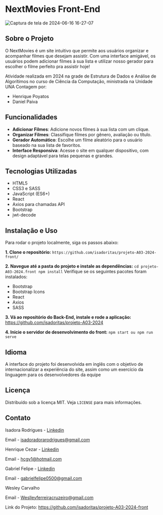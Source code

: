 # NextMovies Front-End
![Captura de tela de 2024-06-16 16-27-07](https://github.com/isadoritas/projeto-A03-2024-front/assets/126922417/29d88b46-f514-42c7-9947-13e06aae6c6b)

## Sobre o Projeto
O NextMovies é um site intuitivo que permite aos usuários organizar e acompanhar filmes que desejam assistir. Com uma interface amigável, os usuários podem adicionar filmes à sua lista e utilizar nosso gerador para escolher o filme perfeito pra assistir hoje!


Atividade realizada em 2024 na grade de Estrutura de Dados e Análise de Algorítimos no curso de Ciência da Computação, ministrada na Unidade UNA Contagem por:
- Henrique Poyatos
- Daniel Paiva

## Funcionalidades
- **Adicionar Filmes**: Adicione novos filmes à sua lista com um clique.
- **Organizar Filmes**: Classifique filmes por gênero, avaliação ou título.
- **Gerador Automático**: Escolhe um filme aleatório para o usuário baseado na sua lista de favoritos.
- **Interface Responsiva**: Acesse o site em qualquer dispositivo, com design adaptável para telas pequenas e grandes.

## Tecnologias Utilizadas
- HTML5
- CSS3 e SASS
- JavaScript (ES6+)
- React
- Axios para chamadas API
- Bootstrap
- jwt-decode

## Instalação e Uso
Para rodar o projeto localmente, siga os passos abaixo:

**1. Clone o repositório:** `https://github.com/isadoritas/projeto-A03-2024-front/`

**2. Navegue até a pasta do projeto e instale as dependências:** `cd projeto-A03-2024.front npm install`
Verifique se os seguintes pacotes foram instalados:  
- Bootstrap
- Bootstrap Icons
- React
- Axios
- SASS
  
**3. Vá ao repositório do Back-End, instale e rode a aplicação:** https://github.com/isadoritas/projeto-A03-2024

**4. Inicie o servidor de desenvolvimento do front:** `npm start ou npm run serve`

## Idioma
A interface do projeto foi desenvolvida em inglês com o objetivo de internacionalizar a experiência do site, assim como um exercício da linguagem para os desenvolvedores da equipe


## Licença
Distribuído sob a licença MIT. Veja `LICENSE` para mais informações.

## Contato
Isadora Rodrigues - [Linkedin](https://www.linkedin.com/in/isadora-rodrigues-904b36164/)

Email - isadoradorarodrigues@gmail.com

Henrique Cezar - [Linkedin](http://www.linkedin.com/in/henrique-cezar)

Email - hcgv1@hotmail.com

Gabriel Felipe - [Linkedin](https://www.linkedin.com/in/gabriel-felipe-8b3543273/) 

Email - gabrielfelipe0500@gmail.com

Wesley Carvalho 

Email - Weslleyferreiracruzeiro@gmail.com

Link do Projeto: https://github.com/isadoritas/projeto-A03-2024-front


